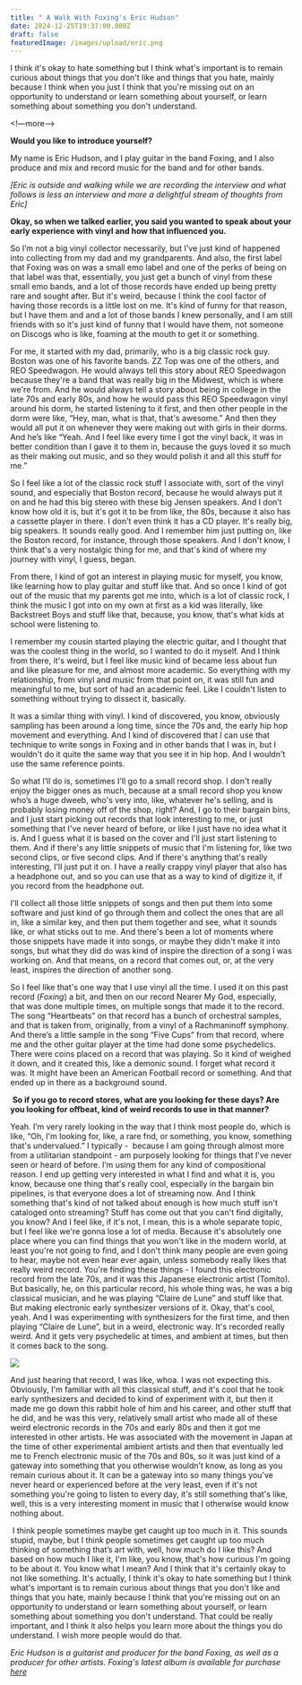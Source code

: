 ```yaml
---
title: " A Walk With Foxing's Eric Hudson"
date: 2024-12-25T19:37:00.000Z
draft: false
featuredImage: /images/upload/eric.png
---
```



I think it's okay to hate something but I think what's important is to remain curious about things that you don't like and things that you hate, mainly because I think when you just I think that you're missing out on an opportunity to understand or learn something about yourself, or learn something about something you don't understand. 



<!—more—> 

**Would you like to introduce yourself?**

My name is Eric Hudson, and I play guitar in the band Foxing, and I also produce and mix and record music for the band and for other bands.

*\[Eric is outside and walking while we are recording the interview and what follows is less an interview and more a delightful stream of thoughts from Eric]*

**Okay, so when we talked earlier, you said you wanted to speak about your early experience with vinyl and how that influenced you.**

So I’m not a big vinyl collector necessarily, but I've just kind of happened into collecting from my dad and my grandparents. And also, the first label that Foxing was on was a small emo label and one of the perks of being on that label was that, essentially, you just get a bunch of vinyl from these small emo bands, and a lot of those records have ended up being pretty rare and sought after. But it's weird, because I think the cool factor of having those records is a little lost on me. It's kind of funny for that reason, but I have them and and a lot of those bands I knew personally, and I am still friends with so it's just kind of funny that I would have them, not someone on Discogs who is like, foaming at the mouth to get it or something.

For me, it started with my dad, primarily, who is a big classic rock guy. Boston was one of his favorite bands. ZZ Top was one of the others, and REO Speedwagon. He would always tell this story about REO Speedwagon because they're a band that was really big in the Midwest, which is where we're from. And he would always tell a story about being in college in the late 70s and early 80s, and how he would pass this REO Speedwagon vinyl around his dorm, he started listening to it first, and then other people in the dorm were like, “Hey, man, what is that, that's awesome.” And then they would all put it on whenever they were making out with girls in their dorms. And he’s like “Yeah. And I feel like every time I got the vinyl back, it was in better condition than I gave it to them in, because the guys loved it so much as their making out music, and so they would polish it and all this stuff for me.”

So I feel like a lot of the classic rock stuff I associate with, sort of the vinyl sound, and especially that Boston record, because he would always put it on and he had this big stereo with these big Jensen speakers. And I don’t know how old it is, but it's got it to be from like, the 80s, because it also has a cassette player in there. I don't even think it has a CD player. It's really big, big speakers. It sounds really good. And I remember him just putting on, like the Boston record, for instance, through those speakers. And I don't know, I think that's a very nostalgic thing for me, and that's kind of where my journey with vinyl, I guess, began.

From there, I kind of got an interest in playing music for myself, you know, like learning how to play guitar and stuff like that. And so once I kind of got out of the music that my parents got me into, which is a lot of classic rock, I think the music I got into on my own at first as a kid was literally, like Backstreet Boys and stuff like that, because, you know, that's what kids at school were listening to.

I remember my cousin started playing the electric guitar, and I thought that was the coolest thing in the world, so I wanted to do it myself. And I think from there, it's weird, but I feel like music kind of became less about fun and like pleasure for me, and almost more academic. So everything with my relationship, from vinyl and music from that point on, it was still fun and meaningful to me, but sort of had an academic feel. Like I couldn't listen to something without trying to dissect it, basically. 

It was a similar thing with vinyl. I kind of discovered, you know, obviously sampling has been around a long time, since the 70s and, the early hip hop movement and everything. And I kind of discovered that I can use that technique to write songs in Foxing and in other bands that I was in, but I wouldn't do it quite the same way that you see it in hip hop. And I wouldn't use the same reference points. 

So what I’ll do is, sometimes I'll go to a small record shop. I don't really enjoy the bigger ones as much, because at a small record shop you know who’s a huge dweeb, who's very into, like, whatever he's selling, and is probably losing money off of the shop, right? And, I go to their bargain bins, and I just start picking out records that look interesting to me, or just something that I've never heard of before, or like I just have no idea what it is. And I guess what it is based on the cover and I'll just start listening to them. And if there's any little snippets of music that I'm listening for, like two second clips, or five second clips. And if there's anything that's really interesting, I'll just put it on. I have a really crappy vinyl player that also has a headphone out, and so you can use that as a way to kind of digitize it, if you record from the headphone out.

I'll collect all those little snippets of songs and then put them into some software and just kind of go through them and collect the ones that are all in, like a similar key, and then put them together and see, what it sounds like, or what sticks out to me. And there's been a lot of moments where those snippets have made it into songs, or maybe they didn't make it into songs, but what they did do was kind of inspire the direction of a song I was working on. And that means, on a record that comes out, or, at the very least, inspires the direction of another song. 

So I feel like that's one way that I use vinyl all the time. I used it on this past record (*Foxing*) a bit, and then on our record Nearer My God, especially, that was done multiple times, on multiple songs that made it to the record. The song “Heartbeats” on that record has a bunch of orchestral samples, and that is taken from, originally, from a vinyl of a Rachmaninoff symphony. And there’s a little sample in the song “Five Cups” from that record, where me and the other guitar player at the time had done some psychedelics. There were coins placed on a record that was playing. So it kind of weighed it down, and it created this, like a demonic sound. I forget what record it was. It might have been an American Football record or something. And that ended up in there as a background sound.

 **So if you go to record stores, what are you looking for these days? Are you looking for offbeat, kind of weird records to use in that manner?**

Yeah. I’m very rarely looking in the way that I think most people do, which is like, “Oh, I'm looking for, like, a rare fnd, or something, you know, something that's undervalued.” I typically -  because I am going through almost more from a utilitarian standpoint - am purposely looking for things that I've never seen or heard of before. I’m using them for any kind of compositional reason. I end up getting very interested in what I find and what it is, you know, because one thing that's really cool, especially in the bargain bin pipelines, is that everyone does a lot of streaming now. And I think something that's kind of not talked about enough is how much stuff isn't cataloged onto streaming? Stuff has come out that you can't find digitally, you know? And I feel like, if it's not, I mean, this is a whole separate topic, but I feel like we're gonna lose a lot of media. Because it's absolutely one place where you can find things that you won't like in the modern world, at least you're not going to find, and I don't think many people are even going to hear, maybe not even hear ever again, unless somebody really likes that really weird record. You're finding these things - I found this electronic record from the late 70s, and it was this Japanese electronic artist (Tomito). But basically, he, on this particular record, his whole thing was, he was a big classical musician, and he was playing “Claire de Lune” and stuff like that. But making electronic early synthesizer versions of it. Okay, that's cool, yeah. And I was experimenting with synthesizers for the first time, and then playing “Claire de Lune”, but in a weird, electronic way. It's recorded really weird. And it gets very psychedelic at times, and ambient at times, but then it comes back to the song. 

![](/images/upload/screenshot-2024-12-25-at-7.38.09 pm.png)





And just hearing that record, I was like, whoa. I was not expecting this. Obviously, I'm familiar with all this classical stuff, and it's cool that he took early synthesizers and decided to kind of experiment with it, but then it made me go down this rabbit hole of him and his career, and other stuff that he did, and he was this very, relatively small artist who made all of these weird electronic records in the 70s and early 80s and then it got me interested in other artists. He was associated with the movement in Japan at the time of other experimental ambient artists and then that eventually led me to French electronic music of the 70s and 80s, so it was just kind of a gateway into something that you otherwise wouldn’t know, as long as you remain curious about it. It can be a gateway into so many things you've never heard or experienced before at the very least, even if it's not something you're going to listen to every day, it's still something that's like, well, this is a very interesting moment in music that I otherwise would know nothing about.

 I think people sometimes maybe get caught up too much in it. This sounds stupid, maybe, but I think people sometimes get caught up too much thinking of something that’s art with, well, how much do I like this? And based on how much I like it, I'm like, you know, that's how curious I'm going to be about it. You know what I mean? And I think that it's certainly okay to not like something. It's actually, I think it's okay to hate something but I think what's important is to remain curious about things that you don't like and things that you hate, mainly because I think that you're missing out on an opportunity to understand or learn something about yourself, or learn something about something you don't understand. That could be really important, and I think it also helps you learn more about the things you do understand. I wish more people would do that.



*Eric Hudson is a guitarist and producer for the band Foxing, as well as a producer for other artists. Foxing's latest album is available for purchase [here](https://foxingtheband.bandcamp.com/album/foxing)*
